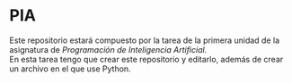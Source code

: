 # PIA
Este repositorio estará compuesto por la tarea de la primera unidad de la asignatura de _Programación de Inteligencia Artificial._  
En esta tarea tengo que crear este repositorio y editarlo, además de crear un archivo en el que use Python.
